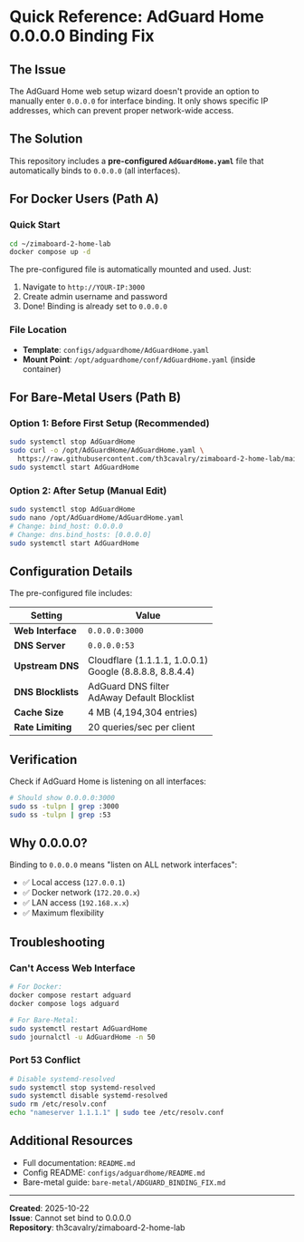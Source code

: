 # Quick Reference: AdGuard Home 0.0.0.0 Binding Fix

## The Issue
The AdGuard Home web setup wizard doesn't provide an option to manually enter `0.0.0.0` for interface binding. It only shows specific IP addresses, which can prevent proper network-wide access.

## The Solution
This repository includes a **pre-configured `AdGuardHome.yaml`** file that automatically binds to `0.0.0.0` (all interfaces).

## For Docker Users (Path A)

### Quick Start
```bash
cd ~/zimaboard-2-home-lab
docker compose up -d
```

The pre-configured file is automatically mounted and used. Just:
1. Navigate to `http://YOUR-IP:3000`
2. Create admin username and password
3. Done! Binding is already set to `0.0.0.0`

### File Location
- **Template**: `configs/adguardhome/AdGuardHome.yaml`
- **Mount Point**: `/opt/adguardhome/conf/AdGuardHome.yaml` (inside container)

## For Bare-Metal Users (Path B)

### Option 1: Before First Setup (Recommended)
```bash
sudo systemctl stop AdGuardHome
sudo curl -o /opt/AdGuardHome/AdGuardHome.yaml \
  https://raw.githubusercontent.com/th3cavalry/zimaboard-2-home-lab/main/configs/adguardhome/AdGuardHome.yaml
sudo systemctl start AdGuardHome
```

### Option 2: After Setup (Manual Edit)
```bash
sudo systemctl stop AdGuardHome
sudo nano /opt/AdGuardHome/AdGuardHome.yaml
# Change: bind_host: 0.0.0.0
# Change: dns.bind_hosts: [0.0.0.0]
sudo systemctl start AdGuardHome
```

## Configuration Details

The pre-configured file includes:

| Setting | Value |
|---------|-------|
| **Web Interface** | `0.0.0.0:3000` |
| **DNS Server** | `0.0.0.0:53` |
| **Upstream DNS** | Cloudflare (1.1.1.1, 1.0.0.1)<br>Google (8.8.8.8, 8.8.4.4) |
| **DNS Blocklists** | AdGuard DNS filter<br>AdAway Default Blocklist |
| **Cache Size** | 4 MB (4,194,304 entries) |
| **Rate Limiting** | 20 queries/sec per client |

## Verification

Check if AdGuard Home is listening on all interfaces:
```bash
# Should show 0.0.0.0:3000
sudo ss -tulpn | grep :3000
sudo ss -tulpn | grep :53
```

## Why 0.0.0.0?

Binding to `0.0.0.0` means "listen on ALL network interfaces":
- ✅ Local access (`127.0.0.1`)
- ✅ Docker network (`172.20.0.x`)
- ✅ LAN access (`192.168.x.x`)
- ✅ Maximum flexibility

## Troubleshooting

### Can't Access Web Interface
```bash
# For Docker:
docker compose restart adguard
docker compose logs adguard

# For Bare-Metal:
sudo systemctl restart AdGuardHome
sudo journalctl -u AdGuardHome -n 50
```

### Port 53 Conflict
```bash
# Disable systemd-resolved
sudo systemctl stop systemd-resolved
sudo systemctl disable systemd-resolved
sudo rm /etc/resolv.conf
echo "nameserver 1.1.1.1" | sudo tee /etc/resolv.conf
```

## Additional Resources

- Full documentation: `README.md`
- Config README: `configs/adguardhome/README.md`
- Bare-metal guide: `bare-metal/ADGUARD_BINDING_FIX.md`

---

**Created**: 2025-10-22  
**Issue**: Cannot set bind to 0.0.0.0  
**Repository**: th3cavalry/zimaboard-2-home-lab
